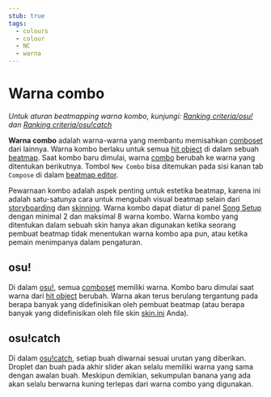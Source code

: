 ```yaml
---
stub: true
tags:
  - colours
  - colour
  - NC
  - warna
---
```


# Warna combo

*Untuk aturan beatmapping warna kombo, kunjungi: [Ranking criteria/osu!](/wiki/Ranking_Criteria/osu!) dan [Ranking criteria/osu!catch](/wiki/Ranking_Criteria/osu!catch)*

**Warna combo** adalah warna-warna yang membantu memisahkan [comboset](/wiki/Beatmapping/Combo) dari lainnya. Warna kombo berlaku untuk semua [hit object](/wiki/Hit_object) di dalam sebuah [beatmap](/wiki/Beatmap). Saat kombo baru dimulai, warna [combo](/wiki/Beatmapping/Combo) berubah ke warna yang ditentukan berikutnya. Tombol `New Combo` bisa ditemukan pada sisi kanan tab `Compose` di dalam [beatmap editor](/wiki/Beatmap_Editor).

Pewarnaan kombo adalah aspek penting untuk estetika beatmap, karena ini adalah satu-satunya cara untuk mengubah visual beatmap selain dari [storyboarding](/wiki/Storyboard/Scripting) dan [skinning](/wiki/Skinning). Warna kombo dapat diatur di panel [Song Setup](/wiki/Beatmap_Editor/Song_Setup) dengan minimal 2 dan maksimal 8 warna kombo. Warna kombo yang ditentukan dalam sebuah skin hanya akan digunakan ketika seorang pembuat beatmap tidak menentukan warna kombo apa pun, atau ketika pemain menimpanya dalam pengaturan.

## osu!

Di dalam [osu!](/wiki/Game_mode/osu!), semua [comboset](/wiki/Beatmapping/Combo) memiliki warna. Kombo baru dimulai saat warna dari [hit object](/wiki/Hit_object) berubah. Warna akan terus berulang tergantung pada berapa banyak yang didefinisikan oleh pembuat beatmap (atau berapa banyak yang didefinisikan oleh file skin [skin.ini](/wiki/Skinning/skin.ini) Anda).

## osu!catch

Di dalam [osu!catch](/wiki/Game_mode/osu!catch), setiap buah diwarnai sesuai urutan yang diberikan. Droplet dan buah pada akhir slider akan selalu memiliki warna yang sama dengan awalan buah. Meskipun demikian, sekumpulan banana yang ada akan selalu berwarna kuning terlepas dari warna combo yang digunakan.

<!--TODO: Add images and links-->
